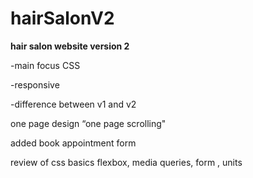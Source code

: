 # hairSalonV2

**hair salon website version 2**

-main focus CSS

-responsive 

-difference between v1 and v2

one page design “one page scrolling"

added book appointment form

review of css basics
flexbox, media queries, form , units
